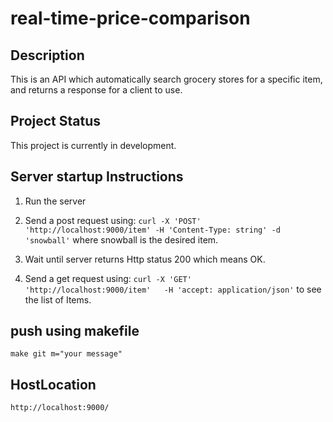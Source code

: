# real-time-price-comparison

## Description
This is an API which automatically search grocery stores for a specific item, and returns a response for a client to use.

## Project Status
This project is currently in development.

## Server startup Instructions

1. Run the server


2. Send a post request using:
`curl -X 'POST'   'http://localhost:9000/item' -H 'Content-Type: string' -d 'snowball'`
where snowball is the desired item.


3. Wait until server returns Http status 200 which means OK.


4. Send a get request using:
`curl -X 'GET'   'http://localhost:9000/item'   -H 'accept: application/json'`
to see the list of Items.


## push using makefile
`make git m="your message"`


## HostLocation
`http://localhost:9000/`

